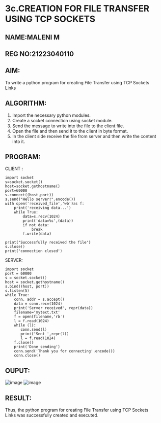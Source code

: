 # 3c.CREATION FOR FILE TRANSFER USING TCP SOCKETS
## NAME:MALENI M
## REG NO:21223040110
## AIM:
To write a python program for creating File Transfer using TCP Sockets Links
## ALGORITHM:
1. Import the necessary python modules.
2. Create a socket connection using socket module.
3. Send the message to write into the file to the client file.
4. Open the file and then send it to the client in byte format.
5. In the client side receive the file from server and then write the content into it.
## PROGRAM:
CLIENT :
```
import socket
s=socket.socket()
host=socket.gethostname()
port=60000
s.connect((host,port))
s.send("Hello server!".encode())
with open('received_file','wb')as f:
    print('receiving data...')
    while True:
        data=s.recv(1024)
        print('data=%s',(data))
        if not data:
            break
        f.write(data)

print('Successfully received the file')
s.close()
print('connection closed')
```
SERVER:
```
import socket                    
port = 60000                    
s = socket.socket()              
host = socket.gethostname()      
s.bind((host, port))              
s.listen(5)                      
while True: 
    conn, addr = s.accept()      
    data = conn.recv(1024) 
    print('Server received', repr(data)) 
    filename='mytext.txt' 
    f = open(filename,'rb') 
    l = f.read(1024) 
    while (l): 
       conn.send(l) 
       print('Sent ',repr(l)) 
       l = f.read(1024) 
    f.close() 
    print('Done sending') 
    conn.send('Thank you for connecting'.encode()) 
    conn.close()

```
## OUPUT:
![image](https://github.com/user-attachments/assets/01b64525-e522-4568-bc71-63ad424330bb)
![image](https://github.com/user-attachments/assets/5d85909a-6e50-40bd-b0b4-5aa1d77c6dc7)


## RESULT:
Thus, the python program for creating File Transfer using TCP Sockets Links was 
successfully created and executed.
